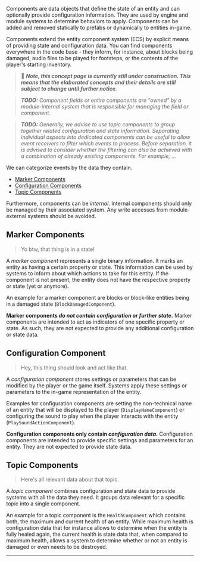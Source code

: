 Components are data objects that define the state of an entity and can optionally provide configuration information. They are used by engine and module systems to determine behaviors to apply. Components can be added and removed statically to prefabs or dynamically to entities in-game.

Components extend the entity component system (ECS) by explicit means of providing state and configuration data.
You can find components everywhere in the code base - they inform, for instance, about blocks being damaged, audio files to be played for footsteps, or the contents of the player's starting inventory.

> :construction: **_Note, this concept page is currently still under construction. This means that the elaborated concepts and their details are still subject to change until further notice._**

> _**TODO:** Component fields or entire components are "owned" by a module-internal system that is responsible for managing the field or component._

> _**TODO:** Generally, we advise to use topic components to group together related configuration and state information. Separating individual aspects into dedicated components can be useful to allow event receivers to filter which events to process. Before separation, it is advised to consider whether the filtering can also be achieved with a combination of already existing components. For example, ..._

We can categorize events by the data they contain.

- [Marker Components](#marker-components)
- [Configuration Components](#configuration-components)
- [Topic Components](#topic-components)

Furthermore, components can be _internal_. Internal components should only be managed by their associated system. Any write accesses from module-external systems should be avoided.

## Marker Components

> Yo btw, that thing is in a state!

A _marker component_ represents a single binary information. It marks an entity as having a certain property or state. This information can be used by systems to inform about which actions to take for this entity. If the component is not present, the entity does not have the respective property or state (yet or anymore).

An example for a marker component are blocks or block-like entities being in a damaged state (`BlockDamagedComponent`).

**Marker components _do not contain configuration or further state_.**
Marker components are intended to act as indicators of one specific property or state.
As such, they are not expected to provide any additional configuration or state data.

## Configuration Component

> Hey, this thing should look and act like that.

A _configuration component_ stores settings or parameters that can be modified by the player or the game itself.
Systems apply these settings or parameters to the in-game representation of the entity.

Examples for configuration components are setting the non-technical name of an entity that will be displayed to the player (`DisplayNameComponent`) or configuring the sound to play when the player interacts with the entity (`PlaySoundActionComponent`).

**Configuration components only contain _configuration data_.**
Configuration components are intended to provide specific settings and parameters for an entity.
They are not expected to provide state data.

## Topic Components

> Here's all relevant data about that topic.

A _topic component_ combines configuration and state data to provide systems with all the data they need.
It groups data relevant for a specific topic into a single component.

An example for a topic component is the `HealthComponent` which contains both, the maximum and current health of an entity.
While maximum health is configuration data that for instance allows to determine when the entity is fully healed again, the current health is state data that, when compared to maximum health, allows a system to determine whether or not an entity is damaged or even needs to be destroyed.

--- 

<!-- References -->
[entity]: Glossary.md#entity